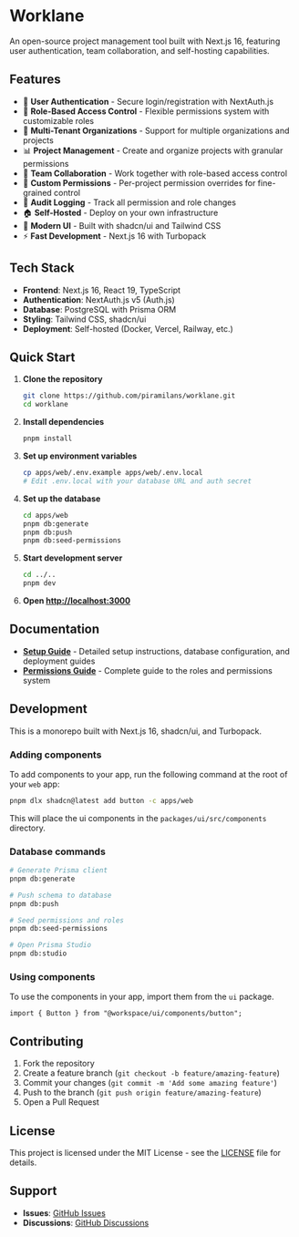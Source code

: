 # Worklane

An open-source project management tool built with Next.js 16, featuring user authentication, team collaboration, and self-hosting capabilities.

## Features

- 🔐 **User Authentication** - Secure login/registration with NextAuth.js
- 🔑 **Role-Based Access Control** - Flexible permissions system with customizable roles
- 🏢 **Multi-Tenant Organizations** - Support for multiple organizations and projects
- 📊 **Project Management** - Create and organize projects with granular permissions
- 👥 **Team Collaboration** - Work together with role-based access control
- 🎯 **Custom Permissions** - Per-project permission overrides for fine-grained control
- 📝 **Audit Logging** - Track all permission and role changes
- 🏠 **Self-Hosted** - Deploy on your own infrastructure
- 🎨 **Modern UI** - Built with shadcn/ui and Tailwind CSS
- ⚡ **Fast Development** - Next.js 16 with Turbopack

## Tech Stack

- **Frontend**: Next.js 16, React 19, TypeScript
- **Authentication**: NextAuth.js v5 (Auth.js)
- **Database**: PostgreSQL with Prisma ORM
- **Styling**: Tailwind CSS, shadcn/ui
- **Deployment**: Self-hosted (Docker, Vercel, Railway, etc.)

## Quick Start

1. **Clone the repository**

   ```bash
   git clone https://github.com/piramilans/worklane.git
   cd worklane
   ```

2. **Install dependencies**

   ```bash
   pnpm install
   ```

3. **Set up environment variables**

   ```bash
   cp apps/web/.env.example apps/web/.env.local
   # Edit .env.local with your database URL and auth secret
   ```

4. **Set up the database**

   ```bash
   cd apps/web
   pnpm db:generate
   pnpm db:push
   pnpm db:seed-permissions
   ```

5. **Start development server**

   ```bash
   cd ../..
   pnpm dev
   ```

6. **Open [http://localhost:3000](http://localhost:3000)**

## Documentation

- **[Setup Guide](./SETUP.md)** - Detailed setup instructions, database configuration, and deployment guides
- **[Permissions Guide](./PERMISSIONS_GUIDE.md)** - Complete guide to the roles and permissions system

## Development

This is a monorepo built with Next.js 16, shadcn/ui, and Turbopack.

### Adding components

To add components to your app, run the following command at the root of your `web` app:

```bash
pnpm dlx shadcn@latest add button -c apps/web
```

This will place the ui components in the `packages/ui/src/components` directory.

### Database commands

```bash
# Generate Prisma client
pnpm db:generate

# Push schema to database
pnpm db:push

# Seed permissions and roles
pnpm db:seed-permissions

# Open Prisma Studio
pnpm db:studio
```

### Using components

To use the components in your app, import them from the `ui` package.

```tsx
import { Button } from "@workspace/ui/components/button";
```

## Contributing

1. Fork the repository
2. Create a feature branch (`git checkout -b feature/amazing-feature`)
3. Commit your changes (`git commit -m 'Add some amazing feature'`)
4. Push to the branch (`git push origin feature/amazing-feature`)
5. Open a Pull Request

## License

This project is licensed under the MIT License - see the [LICENSE](LICENSE) file for details.

## Support

- **Issues**: [GitHub Issues](https://github.com/piramilans/worklane/issues)
- **Discussions**: [GitHub Discussions](https://github.com/piramilans/worklane/discussions)
